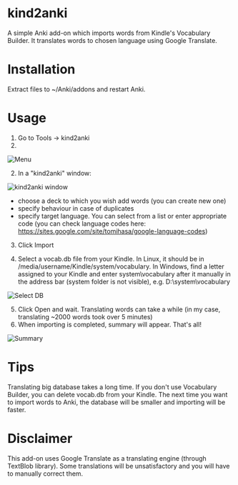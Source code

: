 # kind2anki

A simple Anki add-on which imports words from Kindle's Vocabulary Builder. It translates words to chosen language using Google Translate.

# Installation

Extract files to ~/Anki/addons and restart Anki.

# Usage

1. Go to Tools -> kind2anki
2. 
![Menu](/../screenshots/1menu.png?raw=true)

2. In a "kind2anki" window:

![kind2anki window](/../screenshots/2kind2anki_window.png?raw=true)

* choose a deck to which you wish add words (you can create new one)
* specify behaviour in case of duplicates
* specify target language. You can select from a list or enter appropriate code (you can check language codes here: https://sites.google.com/site/tomihasa/google-language-codes)

3. Click Import

4. Select a vocab.db file from your Kindle. In Linux, it should be in /media/username/Kindle/system/vocabulary. In Windows, find a letter assigned to your Kindle and enter system\vocabulary after it manually in the address bar (system folder is not visible), e.g. D:\system\vocabulary

![Select DB](/../screenshots/3select_db.png?raw=true)

5. Click Open and wait. Translating words can take a while (in my case, translating ~2000 words took over 5 minutes)
6. When importing is completed, summary will appear. That's all!

![Summary](/../screenshots/4import_complete.png?raw=true)

# Tips

Translating big database takes a long time. If you don't use Vocabulary Builder, you can delete vocab.db from your Kindle. The next time you want to import words to Anki, the database will be smaller and importing will be faster.

# Disclaimer

This add-on uses Google Translate as a translating engine (through TextBlob library). Some translations will be unsatisfactory and you will have to manually correct them.
